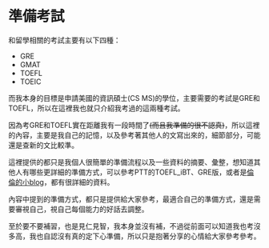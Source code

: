 # 準備考試

和留學相關的考試主要有以下四種：

- 	GRE
- 	GMAT
- 	TOEFL
- 	TOEIC

而我本身的目標是申請美國的資訊碩士(CS MS)的學位，主要需要的考試是GRE和TOEFL，所以在這裡我也就只介紹我考過的這兩種考試。

因為考GRE和TOEFL實在距離我有一段時間了~~(而且我準備的很不認真)~~，所以這裡的內容，主要是我自己的記憶，以及參考著其他人的文寫出來的，細節部分，可能還是查新的文比較準。

這裡提供的都只是我個人很簡單的準備流程以及一些資料的摘要、彙整，想知道其他人有哪些更詳細的準備方式，可以參考PTT的TOEFL_iBT、GRE版，或者是[倫倫的小blog](http://xination.pixnet.net/blog)，都有很詳細的資料。

內容中提到的準備方式，都只是提供給大家參考，最適合自己的準備方式，還是需要審視自己，視自己每個能力的好話去調整。

至於要不要補習，也是見仁見智，我本身並沒有補，不過從前面可以知道我也考沒多高，我也自認沒有真的定下心準備，所以只是抱著分享的心情給大家參考參考。

